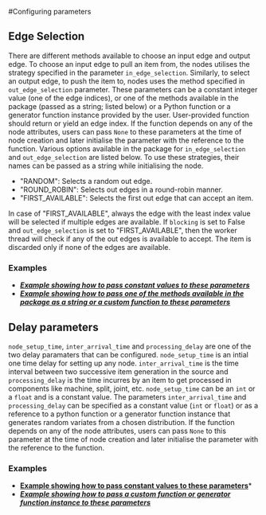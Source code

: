 #Configuring parameters

## Edge Selection

There are different methods available to choose an input edge and output edge. To choose an input edge to pull an item from, the nodes utilises the strategy specified in the parameter `in_edge_selection`.  Similarly, to select an output edge, to push the item to, nodes uses the method specified in `out_edge_selection` parameter. These parameters can be a constant integer value (one of the edge indices), or one of the methods available in the package (passed as a string; listed below) or a Python function or a generator function instance provided by the user. User-provided function should return or yield an edge index. If the function depends on any of the node attributes, users can pass `None` to these parameters at the time of node creation and later initialise the parameter with the reference to the function. Various options available in the package for `in_edge_selection` and `out_edge_selection` are listed below. To use these strategies, their names can be passed as a string while initialising the node.

- "RANDOM": Selects a random out edge.
- "ROUND_ROBIN": Selects out edges in a round-robin manner.
- "FIRST_AVAILABLE": Selects the first out edge that can accept an item. 

In case of "FIRST_AVAILABLE", always the edge with the least index value will be selected if multiple edges are available. If `blocking` is set to False and `out_edge_selection` is set to "FIRST_AVAILABLE", then the worker thread will check if any of the out edges is available to accept. The item is discarded only if none of the edges are available.  

### Examples

- ***[Example showing how to pass constant values to these parameters](examples.md/#a-simple-example)***
- ***[Example showing how to pass one of the methods available in the package as a string or a custom function to these parameters](examples.md/#example-with-a-custom-edge-selction-policy-as-a-function)***


## Delay parameters

`node_setup_time`, `inter_arrival_time` and `processing_delay` are one of the two delay paramaters that can be configured. `node_setup_time` is an intial one time delay for setting up any node. `inter_arrival_time` is the time interval between two successive item generation in the source and `processing_delay` is the time incurres by an item to get processed in components like machine, split, joint, etc. `node_setup_time` can be an `int` or a `float` and is a constant value. The parameters `inter_arrival_time` and `processing_delay` can be specified as a constant value (`int` or `float`) or as a reference to a python function or a generator function instance that generates random variates from a chosen distribution. If the function depends on any of the node attributes, users can pass `None` to this parameter at the time of node creation and later initialise the parameter with the reference to the function.

### Examples

- **[Example showing how to pass constant values to these parameters](examples.md/#a-simple-example)***
- ***[Example showing how to pass a custom function or generator function instance to these parameters](examples.md/#example-with-delay-as-random-variates)***
